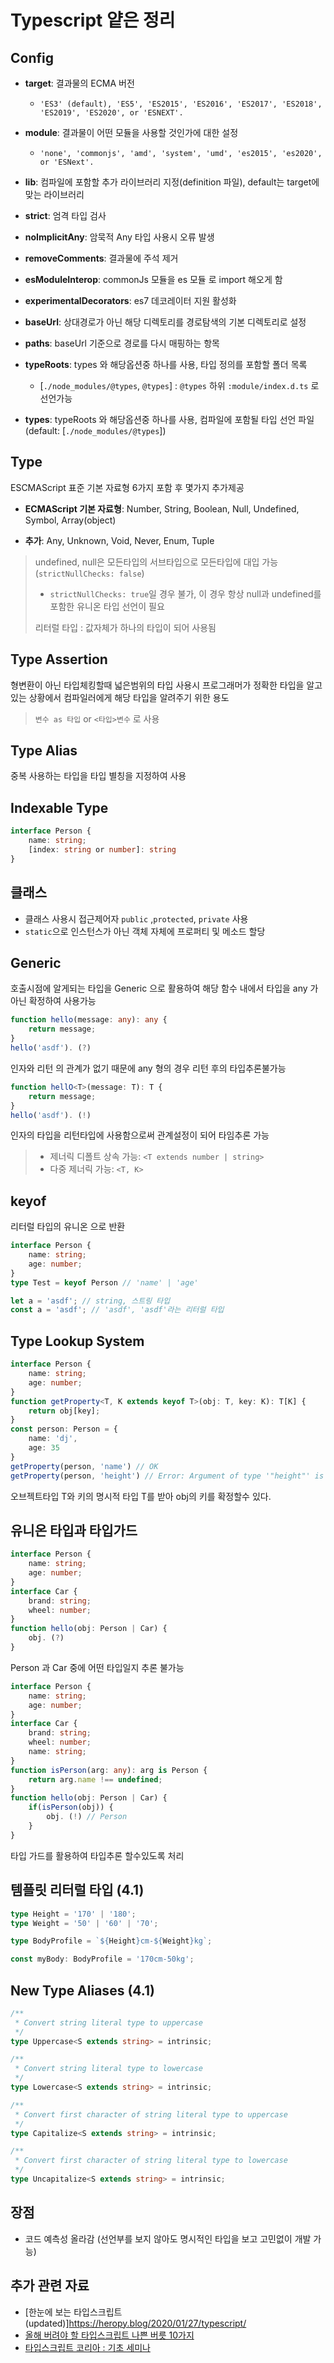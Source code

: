 #  Typescript 얕은 정리

## Config

- **target**: 결과물의 ECMA 버전

  - ```
    'ES3' (default), 'ES5', 'ES2015', 'ES2016', 'ES2017', 'ES2018', 'ES2019', 'ES2020', or 'ESNEXT'.
    ```

- **module**: 결과물이 어떤 모듈을 사용할 것인가에 대한 설정

  - ```
    'none', 'commonjs', 'amd', 'system', 'umd', 'es2015', 'es2020', or 'ESNext'.
    ```

- **lib**: 컴파일에 포함할 추가 라이브러리 지정(definition 파일), default는 target에 맞는 라이브러리

- **strict**: 엄격 타입 검사

- **noImplicitAny**: 암묵적 Any 타입 사용시 오류 발생

- **removeComments**: 결과물에 주석 제거

- **esModuleInterop**: commonJs 모듈을 es 모듈 로 import 해오게 함

- **experimentalDecorators**: es7 데코레이터 지원 활성화

- **baseUrl**: 상대경로가 아닌 해당 디렉토리를 경로탐색의 기본 디렉토리로 설정

- **paths**: baseUrl 기준으로 경로를 다시 매핑하는 항목

- **typeRoots**: types 와 해당옵션중 하나를 사용, 타입 정의를 포함할 폴더 목록

  - [`./node_modules/@types`, `@types`] : `@types` 하위 `:module/index.d.ts` 로 선언가능

- **types**: typeRoots 와 해당옵션중 하나를 사용, 컴파일에 포함될 타입 선언 파일 (default: [`./node_modules/@types`])



## Type

ESCMAScript 표준 기본 자료형 6가지 포함 후 몇가지 추가제공

- **ECMAScript 기본 자료형**: Number, String, Boolean, Null, Undefined, Symbol, Array(object)

- **추가**: Any, Unknown, Void, Never, Enum, Tuple

> undefined, null은 모든타입의 서브타입으로 모든타입에 대입 가능(`strictNullChecks: false`)
>
> - `strictNullChecks: true`일 경우 불가, 이 경우 항상 null과 undefined를 포함한 유니온 타입 선언이 필요
>
> 리터럴 타입 : 값자체가 하나의 타입이 되어 사용됨



## Type Assertion

형변환이 아닌 타입체킹할때 넓은범위의 타입 사용시 프로그래머가 정확한 타입을 알고있는 상황에서 컴파일러에게 해당 타입을 알려주기 위한 용도

>  `변수 as 타입` or `<타입>변수` 로 사용



## Type Alias

중복 사용하는 타입을 타입 별칭을 지정하여 사용



## Indexable Type

```ts
interface Person {
    name: string;
    [index: string or number]: string
}
```



## 클래스

- 클래스 사용시 접근제어자 `public` ,`protected`, `private` 사용
- `static`으로 인스턴스가 아닌 객체 자체에 프로퍼티 및 메소드 할당 



## Generic

호출시점에 알게되는 타입을 Generic 으로 활용하여 해당 함수 내에서 타입을 any 가 아닌 확정하여 사용가능

```ts
function hello(message: any): any {
    return message;
}
hello('asdf'). (?)
```

인자와 리턴 의 관계가 없기 때문에 any 형의 경우 리턴 후의 타입추론불가능

```ts
function hellO<T>(message: T): T {
    return message;
}
hello('asdf'). (!)
```

인자의 타입을 리턴타입에 사용함으로써 관계설정이 되어 타임추론 가능

> - 제너릭 디폴트 상속 가능: `<T extends number | string>`
> - 다중 제너릭 가능: `<T, K>`



## keyof

리터럴 타입의 유니온 으로 반환

```ts
interface Person {
    name: string;
    age: number;
}
type Test = keyof Person // 'name' | 'age'
```

```ts
let a = 'asdf'; // string, 스트링 타입
const a = 'asdf'; // 'asdf', 'asdf'라는 리터럴 타입
```



## Type Lookup System

```ts
interface Person {
    name: string;
    age: number;
}
function getProperty<T, K extends keyof T>(obj: T, key: K): T[K] {
    return obj[key];
}
const person: Person = {
    name: 'dj',
    age: 35
}
getProperty(person, 'name') // OK
getProperty(person, 'height') // Error: Argument of type '"height"' is not assignable to parameter of type '"name" | "age"'.
```

오브젝트타입 T와 키의 명시적 타입 T를 받아 obj의 키를 확정할수 있다.



## 유니온 타입과 타입가드

```ts
interface Person {
    name: string;
    age: number;
}
interface Car {
    brand: string;
    wheel: number;
}
function hello(obj: Person | Car) {
    obj. (?)
}
```

Person 과 Car 중에 어떤 타입일지 추론 불가능

```ts
interface Person {
    name: string;
    age: number;
}
interface Car {
    brand: string;
    wheel: number;
    name: string;
}
function isPerson(arg: any): arg is Person {
    return arg.name !== undefined;
}
function hello(obj: Person | Car) {
    if(isPerson(obj)) {
        obj. (!) // Person
    }
}
```

타입 가드를 활용하여 타입추론 할수있도록 처리



## 템플릿 리터럴 타입 (4.1)

```ts
type Height = '170' | '180';
type Weight = '50' | '60' | '70';

type BodyProfile = `${Height}cm-${Weight}kg`;

const myBody: BodyProfile = '170cm-50kg';
```



## New Type Aliases (4.1)

```ts
/**
 * Convert string literal type to uppercase
 */
type Uppercase<S extends string> = intrinsic;

/**
 * Convert string literal type to lowercase
 */
type Lowercase<S extends string> = intrinsic;

/**
 * Convert first character of string literal type to uppercase
 */
type Capitalize<S extends string> = intrinsic;

/**
 * Convert first character of string literal type to lowercase
 */
type Uncapitalize<S extends string> = intrinsic;
```





## 장점

- 코드 예측성 올라감 (선언부를 보지 않아도 명시적인 타입을 보고 고민없이 개발 가능)



## 추가 관련 자료

- [한눈에 보는 타입스크립트(updated)]https://heropy.blog/2020/01/27/typescript/
- [올해 버려야 할 타입스크립트 나쁜 버릇 10가지](https://ui.toast.com/weekly-pick/ko_20210217)
- [타입스크립트 코리아 : 기초 세미나](https://www.inflearn.com/course/%ED%83%80%EC%9E%85%EC%8A%A4%ED%81%AC%EB%A6%BD%ED%8A%B8-%EC%BD%94%EB%A6%AC%EC%95%84-1705-%EA%B8%B0%EC%B4%88-%EC%84%B8%EB%AF%B8%EB%82%98/dashboard)

